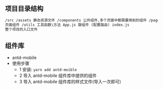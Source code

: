 ## 项目目录结构

```html
/src /assets 静态资源文件 /components 公共组件,多个页面中都需要用到的组件 /pages
页面组件 /utils 工具函数\方法 App.js 跟组件 (配置路由) index.js
整个项目的入口文件
```

## 组件库

- antd-mobile
- 使用步骤
  - 1 安装: `yarn add antd-moible`
  - 2 导入 antd-mobile 组件库中提供的组件
  - 3 导入 antd-mobile 组件库的样式文件(导入一次即可)
